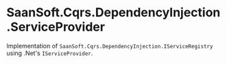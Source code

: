 # SaanSoft.Cqrs.DependencyInjection.ServiceProvider

Implementation of `SaanSoft.Cqrs.DependencyInjection.IServiceRegistry` using .Net's `IServiceProvider`.

